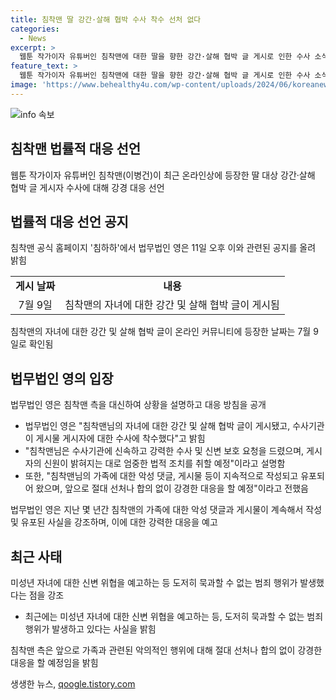 ```yaml
---
title: 침착맨 딸 강간·살해 협박 수사 착수 선처 없다
categories:
  - News
excerpt: >
  웹툰 작가이자 유튜버인 침착맨에 대한 딸을 향한 강간·살해 협박 글 게시로 인한 수사 소식이 전해졌다. 이에 침착맨 측은 법무법인을 통해 강력한 수사와 신변 보호를 요청했으며, 가족에 대한 악의적인 행위에 대해 강경한 대응을 하겠다 밝혔다. 최근 몇 년간 가족에 대한 악성 댓글과 게시물이 계속되어 온 상황에서, 미성년 자녀에 대한 신변 위협까지 발생하고 있어 더 이상 묵과할 수 없다는 것을 강조했다.
feature_text: >
  웹툰 작가이자 유튜버인 침착맨에 대한 딸을 향한 강간·살해 협박 글 게시로 인한 수사 소식이 전해졌다. 이에 침착맨 측은 법무법인을 통해 강력한 수사와 신변 보호를 요청했으며, 가족에 대한 악의적인 행위에 대해 강경한 대응을 하겠다 밝혔다. 최근 몇 년간 가족에 대한 악성 댓글과 게시물이 계속되어 온 상황에서, 미성년 자녀에 대한 신변 위협까지 발생하고 있어 더 이상 묵과할 수 없다는 것을 강조했다.
image: 'https://www.behealthy4u.com/wp-content/uploads/2024/06/koreanews.jpg'
---
```


<p><img src="https://www.behealthy4u.com/wp-content/uploads/2024/06/koreanews.jpg" alt="info 속보" /></p>

<h2 data-ke-size="size26">침착맨 법률적 대응 선언</h2>

<p data-ke-size="size16">웹툰 작가이자 유튜버인 침착맨(이병건)이 최근 온라인상에 등장한 딸 대상 강간·살해 협박 글 게시자 수사에 대해 강경 대응 선언</p>

<h2 data-ke-size="size26">법률적 대응 선언 공지</h2>

<p data-ke-size="size16">침착맨 공식 홈페이지 '침하하'에서 법무법인 영은 11일 오후 이와 관련된 공지를 올려 밝힘</p>

<table>
    <tr>
        <td style="text-align: center; height: 17px;"><b>게시 날짜</b></td>
        <td style="text-align: center; height: 17px;"><b>내용</b></td>
    </tr>
    <tr>
        <td style="text-align: center;">7월 9일</td>
        <td>침착맨의 자녀에 대한 강간 및 살해 협박 글이 게시됨</td>
    </tr>
</table>

<p data-ke-size="size16">침착맨의 자녀에 대한 강간 및 살해 협박 글이 온라인 커뮤니티에 등장한 날짜는 7월 9일로 확인됨</p>

<h2 data-ke-size="size26">법무법인 영의 입장</h2>

<p data-ke-size="size16">법무법인 영은 침착맨 측을 대신하여 상황을 설명하고 대응 방침을 공개</p>

<ul>
    <li>법무법인 영은 "침착맨님의 자녀에 대한 강간 및 살해 협박 글이 게시됐고, 수사기관이 게시물 게시자에 대한 수사에 착수했다"고 밝힘</li>
    <li>"침착맨님은 수사기관에 신속하고 강력한 수사 및 신변 보호 요청을 드렸으며, 게시자의 신원이 밝혀지는 대로 엄중한 법적 조치를 취할 예정"이라고 설명함</li>
    <li>또한, "침착맨님의 가족에 대한 악성 댓글, 게시물 등이 지속적으로 작성되고 유포되어 왔으며, 앞으로 절대 선처나 합의 없이 강경한 대응을 할 예정"이라고 전했음</li>
</ul>

<p data-ke-size="size16">법무법인 영은 지난 몇 년간 침착맨의 가족에 대한 악성 댓글과 게시물이 계속해서 작성 및 유포된 사실을 강조하며, 이에 대한 강력한 대응을 예고</p>

<h2 data-ke-size="size26">최근 사태</h2>

<p data-ke-size="size16">미성년 자녀에 대한 신변 위협을 예고하는 등 도저히 묵과할 수 없는 범죄 행위가 발생했다는 점을 강조</p>

<ul>
    <li>최근에는 미성년 자녀에 대한 신변 위협을 예고하는 등, 도저히 묵과할 수 없는 범죄 행위가 발생하고 있다는 사실을 밝힘</li>
</ul>

<p data-ke-size="size16">침착맨 측은 앞으로 가족과 관련된 악의적인 행위에 대해 절대 선처나 합의 없이 강경한 대응을 할 예정임을 밝힘</p>
생생한 뉴스, <a href="https://qoogle.tistory.com" rel="dofollow">qoogle.tistory.com</a>


